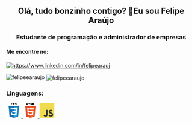 <h2 align="center">Olá, tudo bonzinho contigo? 👋Eu sou Felipe Araújo</h2>
<h3 align="center">Estudante de programação e administrador de empresas</h3>

<h4 align="left">Me encontre no: </h4>
<p align="left">
<a href="https://linkedin.com/in/https://www.linkedin.com/in/felipearauj" target="blank"><img align="center" src="https://raw.githubusercontent.com/rahuldkjain/github-profile-readme-generator/master/src/images/icons/Social/linked-in-alt.svg" alt="https://www.linkedin.com/in/felipearauj" height="30" width="40" /></a>
</p>


<p><img align="left" src="https://github-readme-stats.vercel.app/api/top-langs?username=felipeearaujo&show_icons=true&locale=en&layout=compact" alt="felipeearaujo" /></p>

<p>&nbsp;<img align="center" src="https://github-readme-stats.vercel.app/api?username=felipeearaujo&show_icons=true&title_color=000000&locale=en" alt="felipeearaujo" /></p>
<h3 align="left">Linguagens:</h3>
<p align="left"> <a href="https://www.w3schools.com/css/" target="_blank" rel="noreferrer"> <img src="https://raw.githubusercontent.com/devicons/devicon/master/icons/css3/css3-original-wordmark.svg" alt="css3" width="40" height="40"/> </a> <a href="https://www.w3.org/html/" target="_blank" rel="noreferrer"> <img src="https://raw.githubusercontent.com/devicons/devicon/master/icons/html5/html5-original-wordmark.svg" alt="html5" width="40" height="40"/> </a> <a href="https://developer.mozilla.org/en-US/docs/Web/JavaScript" target="_blank" rel="noreferrer"> <img src="https://raw.githubusercontent.com/devicons/devicon/master/icons/javascript/javascript-original.svg" alt="javascript" width="40" height="40"/> </a> </p>


